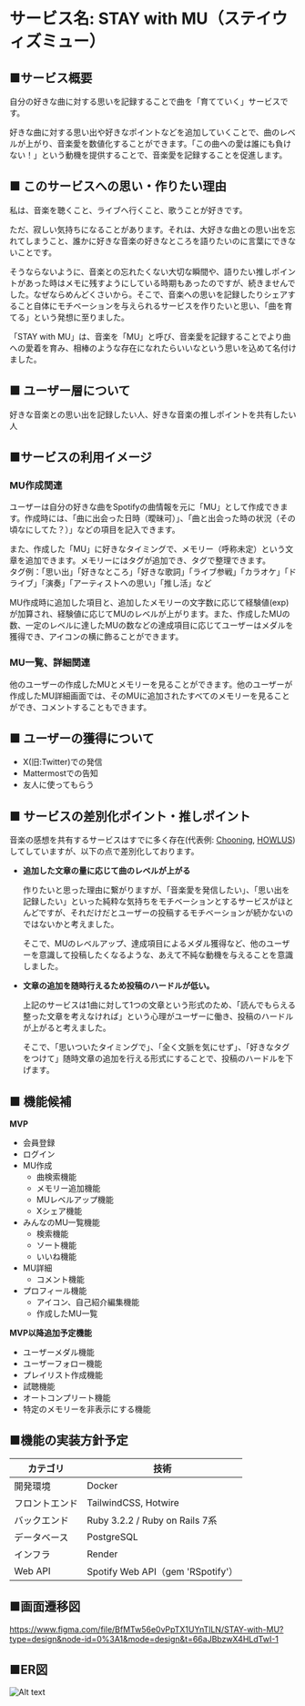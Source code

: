 # サービス名: STAY with MU（ステイウィズミュー）

## ■サービス概要

自分の好きな曲に対する思いを記録することで曲を「育てていく」サービスです。

好きな曲に対する思い出や好きなポイントなどを追加していくことで、曲のレベルが上がり、音楽愛を数値化することができます。「この曲への愛は誰にも負けない！」という動機を提供することで、音楽愛を記録することを促進します。

## ■ このサービスへの思い・作りたい理由

私は、音楽を聴くこと、ライブへ行くこと、歌うことが好きです。

ただ、寂しい気持ちになることがあります。それは、大好きな曲との思い出を忘れてしまうこと、誰かに好きな音楽の好きなところを語りたいのに言葉にできないことです。

そうならないように、音楽との忘れたくない大切な瞬間や、語りたい推しポイントがあった時はメモに残すようにしている時期もあったのですが、続きませんでした。なぜならめんどくさいから。そこで、音楽への思いを記録したりシェアすること自体にモチベーションを与えられるサービスを作りたいと思い、「曲を育てる」という発想に至りました。

「STAY with MU」は、音楽を「MU」と呼び、音楽愛を記録することでより曲への愛着を育み、相棒のような存在になれたらいいなという思いを込めて名付けました。

## ■ ユーザー層について

好きな音楽との思い出を記録したい人、好きな音楽の推しポイントを共有したい人

## ■サービスの利用イメージ

### MU作成関連

ユーザーは自分の好きな曲をSpotifyの曲情報を元に「MU」として作成できます。作成時には、「曲に出会った日時（曖昧可）」、「曲と出会った時の状況（その頃なにしてた？）」などの項目を記入できます。

また、作成した「MU」に好きなタイミングで、メモリー（呼称未定）という文章を追加できます。メモリーにはタグが追加でき、タグで整理できます。\
タグ例：「思い出」「好きなところ」「好きな歌詞」「ライブ参戦」「カラオケ」「ドライブ」「演奏」「アーティストへの思い」「推し活」など

MU作成時に追加した項目と、追加したメモリーの文字数に応じて経験値(exp)が加算され、経験値に応じてMUのレベルが上がります。また、作成したMUの数、一定のレベルに達したMUの数などの達成項目に応じてユーザーはメダルを獲得でき、アイコンの横に飾ることができます。

### MU一覧、詳細関連

他のユーザーの作成したMUとメモリーを見ることができます。他のユーザーが作成したMU詳細画面では、そのMUに追加されたすべてのメモリーを見ることができ、コメントすることもできます。

## ■ ユーザーの獲得について

- X(旧:Twitter)での発信
- Mattermostでの告知
- 友人に使ってもらう

## ■ サービスの差別化ポイント・推しポイント

音楽の感想を共有するサービスはすでに多く存在(代表例: [Chooning](https://chooning.app/ja), [HOWLUS](https://www.howlus.com/))してしていますが、以下の点で差別化しております。

- **追加した文章の量に応じて曲のレベルが上がる**
    
    作りたいと思った理由に繋がりますが、「音楽愛を発信したい」、「思い出を記録したい」といった純粋な気持ちをモチベーションとするサービスがほとんどですが、それだけだとユーザーの投稿するモチベーションが続かないのではないかと考えました。
    
    そこで、MUのレベルアップ、達成項目によるメダル獲得など、他のユーザーを意識して投稿したくなるような、あえて不純な動機を与えることを意識しました。
    
- **文章の追加を随時行えるため投稿のハードルが低い。**
    
    上記のサービスは1曲に対して1つの文章という形式のため、「読んでもらえる整った文章を考えなければ」という心理がユーザーに働き、投稿のハードルが上がると考えました。
    
    そこで、「思いついたタイミングで」、「全く文脈を気にせず」、「好きなタグをつけて」随時文章の追加を行える形式にすることで、投稿のハードルを下げます。
    

## ■ 機能候補

**MVP**

- 会員登録
- ログイン
- MU作成
    - 曲検索機能
    - メモリー追加機能
    - MUレベルアップ機能
    - Xシェア機能
- みんなのMU一覧機能
    - 検索機能
    - ソート機能
    - いいね機能
- MU詳細
    - コメント機能
- プロフィール機能
    - アイコン、自己紹介編集機能
    - 作成したMU一覧

**MVP以降追加予定機能**

- ユーザーメダル機能
- ユーザーフォロー機能
- プレイリスト作成機能
- 試聴機能
- オートコンプリート機能
- 特定のメモリーを非表示にする機能

## ■機能の実装方針予定
| カテゴリ | 技術 |
| --- | --- |
| 開発環境 | Docker |
| フロントエンド | TailwindCSS, Hotwire |
| バックエンド | Ruby 3.2.2 / Ruby on Rails 7系 |
| データベース | PostgreSQL |
| インフラ | Render |
| Web API | Spotify Web API（gem 'RSpotify'） |

## ■画面遷移図
https://www.figma.com/file/BfMTw56e0vPpTX1UYnTlLN/STAY-with-MU?type=design&node-id=0%3A1&mode=design&t=66aJBbzwX4HLdTwI-1

## ■ER図
![Alt text](ER%E5%9B%B3Stay_with_MU.png)